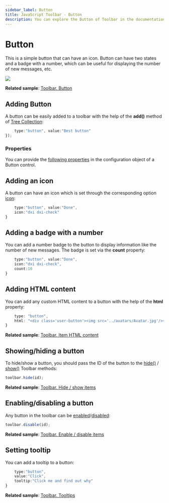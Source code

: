 ```yaml
---
sidebar_label: Button
title: JavaScript Toolbar - Button 
description: You can explore the Button of Toolbar in the documentation of the DHTMLX JavaScript UI library. Browse developer guides and API reference, try out code examples and live demos, and download a free 30-day evaluation version of DHTMLX Suite.
---
```


# Button

This is a simple button that can have an icon. Button can have two states and a badge with a number, which can be useful for displaying the number of new messages, etc.

![](../assets/toolbar/buttons.png)

**Related sample**: [Toolbar. Button](https://snippet.dhtmlx.com/7aysw3gb)

## Adding Button

A button can be easily added to a toolbar with the help of the **add()** method of [Tree Collection](tree_collection.md):

```javascript
    type:"button", value:"Best button"
});
```

### Properties

You can provide the [following properties](toolbar/api/api_button_properties.md) in the configuration object of a Button control.

## Adding an icon

A button can have an icon which is set through the corresponding option [icon](toolbar/customization.md#icons):

```javascript
    type:"button", value:"Done",
    icon:"dxi dxi-check"
}
```

## Adding a badge with a number

You can add a number badge to the button to display information like the number of new messages. The badge is set via the **count** property:

```javascript
    type:"button", value:"Done",
    icon:"dxi dxi-check",
    count:10
}
```

## Adding HTML content

You can add any custom HTML content to a button with the help of the **html** property:

```javascript
    type: "button",
    html: "<div class='user-button'><img src='../avatars/Avatar.jpg'/></div>",
}
```

**Related sample**: [Toolbar. Item HTML content](https://snippet.dhtmlx.com/5n2b8x84)

## Showing/hiding a button

To hide/show a button, you should pass the ID of the button to the [hide()](toolbar/api/toolbar_hide_method.md) / [show()](toolbar/api/toolbar_show_method.md) Toolbar methods:

```javascript
toolbar.hide(id);
```

**Related sample**: [Toolbar. Hide / show items](https://snippet.dhtmlx.com/cldp89u4)

## Enabling/disabling a button

Any button in the toolbar can be [enabled](toolbar/api/toolbar_enable_method.md)/[disabled](toolbar/api/toolbar_disable_method.md):

```javascript
toolbar.disable(id);
```

**Related sample**: [Toolbar. Enable / disable items](https://snippet.dhtmlx.com/ovblenaf)

## Setting tooltip

You can add a tooltip to a button:

```javascript
    type:"button", 
    value:"Click", 
    tooltip:"Click me and find out why"
}
```

**Related sample**: [Toolbar. Tooltips](https://snippet.dhtmlx.com/105levtd)
